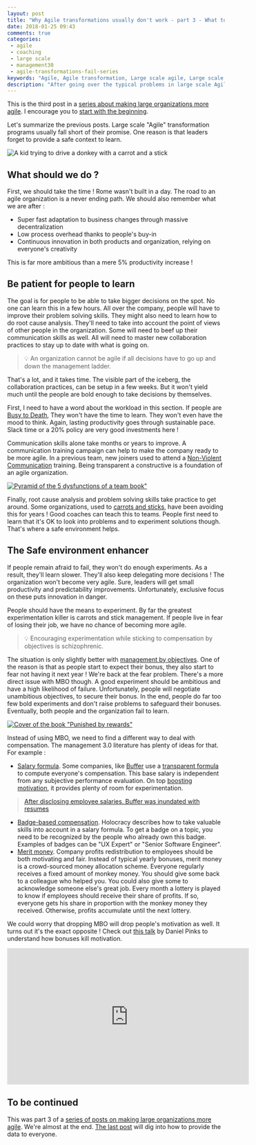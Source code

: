 ```yaml
---
layout: post
title: "Why Agile transformations usually don't work - part 3 - What to do"
date: 2018-01-25 09:43
comments: true
categories:
 - agile
 - coaching
 - large scale
 - management30
 - agile-transformations-fail-series
keywords: "Agile, Agile transformation, Large scale agile, Large scale agile transformation, Learning, Management 3.0, Transparent compensation"
description: "After going over the typical problems in large scale Agile transformations, I explain how patience and providing a right to fail are part of the answer."
---
```

This is the third post in a [series about making large organizations more agile](/blog/categories/agile-transformations-fail-series/). I encourage you to [start with the beginning](/why-agile-transformations-usually-dont-work-part-1-the-situation/).

Let's summarize the previous posts. Large scale "Agile" transformation programs usually fall short of their promise. One reason is that leaders forget to provide a safe context to learn.

![A kid trying to drive a donkey with a carrot and a stick](../imgs/2018-01-11-why-agile-transformations-usually-dont-work-part-3-what-to-do/donkey-carrot-stick.jpg)

## What should we do ?

First, we should take the time ! Rome wasn't built in a day. The road to an agile organization is a never ending path. We should also remember what we are after :

*   Super fast adaptation to business changes through massive decentralization
*   Low process overhead thanks to people's buy-in
*   Continuous innovation in both products and organization, relying on everyone's creativity

This is far more ambitious than a mere 5% productivity increase !

## Be patient for people to learn

The goal is for people to be able to take bigger decisions on the spot. No one can learn this in a few hours. All over the company, people will have to improve their problem solving skills. They might also need to learn how to do root cause analysis. They'll need to take into account the point of views of other people in the organization. Some will need to beef up their communication skills as well. All will need to master new collaboration practices to stay up to date with what is going on.

> 💡 An organization cannot be agile if all decisions have to go up and down the management ladder.

That's a lot, and it takes time. The visible part of the iceberg, the collaboration practices, can be setup in a few weeks. But it won't yield much until the people are bold enough to take decisions by themselves.

First, I need to have a word about the workload in this section. If people are [Busy to Death](http://barryoreilly.com/2017/05/31/busy-to-death/), They won't have the time to learn. They won't even have the mood to think. Again, lasting productivity goes through sustainable pace. Slack time or a 20% policy are very good investments here !

Communication skills alone take months or years to improve. A communication training campaign can help to make the company ready to be more agile. In a previous team, new joiners used to attend a [Non-Violent Communication](https://en.wikipedia.org/wiki/Nonviolent_Communication) training. Being transparent a constructive is a foundation of an agile organization.

[![Pyramid of the 5 dysfunctions of a team book"](../imgs/2018-01-11-why-agile-transformations-usually-dont-work-part-3-what-to-do/5-dysfunctions-of-a-team.jpg)](https://www.amazon.com/Five-Dysfunctions-Team-Leadership-Fable/dp/0787960756/ref=sr_1_2?ie=UTF8&qid=1515736081&sr=8-2&keywords=five+dysfunctions+of+a+team)

Finally, root cause analysis and problem solving skills take practice to get around. Some organizations, used to [carrots and sticks](https://en.wikipedia.org/wiki/Carrot_and_stick), have been avoiding this for years ! Good coaches can teach this to teams. People first need to learn that it's OK to look into problems and to experiment solutions though. That's where a safe environment helps.

## The Safe environment enhancer

If people remain afraid to fail, they won't do enough experiments. As a result, they'll learn slower. They'll also keep delegating more decisions ! The organization won't become very agile. Sure, leaders will get small productivity and predictability improvements. Unfortunately, exclusive focus on these puts innovation in danger.

People should have the means to experiment. By far the greatest experimentation killer is carrots and stick management. If people live in fear of losing their job, we have no chance of becoming more agile.

> 💡 Encouraging experimentation while sticking to compensation by objectives is schizophrenic.

The situation is only slightly better with [management by objectives](https://en.wikipedia.org/wiki/Management_by_objectives). One of the reason is that as people start to expect their bonus, they also start to fear not having it next year ! We're back at the fear problem. There's a more direct issue with MBO though. A good experiment should be ambitious and have a high likelihood of failure. Unfortunately, people will negotiate unambitious objectives, to secure their bonus. In the end, people do far too few bold experiments and don't raise problems to safeguard their bonuses. Eventually, both people and the organization fail to learn.

[![Cover of the book "Punished by rewards"](../imgs/2018-01-11-why-agile-transformations-usually-dont-work-part-3-what-to-do/punished-by-rewards.jpg)](https://www.amazon.com/Punished-Rewards-Trouble-Incentive-Praise/dp/0618001816)

Instead of using MBO, we need to find a different way to deal with compensation. The management 3.0 literature has plenty of ideas for that. For example :

*   [Salary formula](https://management30.com/practice/salary-formula/). Some companies, like [Buffer](https://buffer.com/) use a [transparent formula](https://buffer.com/salary) to compute everyone's compensation. This base salary is independent from any subjective performance evaluation. On top [boosting motivation](https://open.buffer.com/transparent-pay-revolution/), it provides plenty of room for experimentation.

> [After disclosing employee salaries, Buffer was inundated with resumes](https://qz.com/169147/applications-have-doubled-to-the-company-that-discloses-its-salaries/)

*   [Badge-based compensation](https://www.holacracy.org/badge-based-compensation-app/). Holocracy describes how to take valuable skills into account in a salary formula. To get a badge on a topic, you need to be recognized by the people who already own this badge. Examples of badges can be "UX Expert" or "Senior Software Engineer".
*   [Merit money](https://management30.com/practice/merit-money/). Company profits redistribution to employees should be both motivating and fair. Instead of typical yearly bonuses, merit money is a crowd-sourced money allocation scheme. Everyone regularly receives a fixed amount of monkey money. You should give some back to a colleague who helped you. You could also give some to acknowledge someone else's great job. Every month a lottery is played to know if employees should receive their share of profits. If so, everyone gets his share in proportion with the monkey money they received. Otherwise, profits accumulate until the next lottery.

We could worry that dropping MBO will drop people's motivation as well. It turns out it's the exact opposite ! Check out [this talk](https://www.youtube.com/watch?v=LFlvor6ZHdY) by Daniel Pinks to understand how bonuses kill motivation.

<iframe width="560" height="315" src="https://www.youtube.com/embed/LFlvor6ZHdY" frameborder="0" allow="autoplay; encrypted-media" allowfullscreen></iframe>

## To be continued

This was part 3 of a [series of posts on making large organizations more agile](/blog/categories/agile-transformations-fail-series/). We're almost at the end. [The last post](/why-agile-transformations-usually-dont-work-part-4-transparency/) will dig into how to provide the data to everyone.